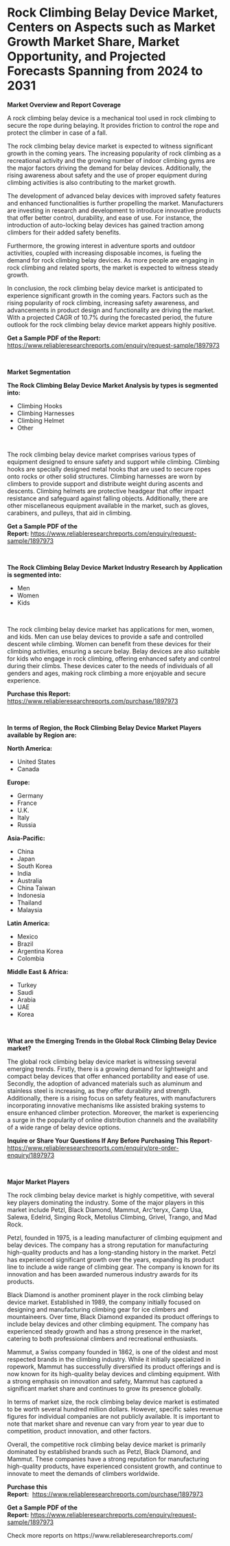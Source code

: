 <p><h1>Rock Climbing Belay Device Market, Centers on Aspects such as Market Growth Market Share, Market Opportunity, and Projected Forecasts Spanning from 2024 to 2031</h1></p><p><strong>Market Overview and Report Coverage</strong></p>
<p><p>A rock climbing belay device is a mechanical tool used in rock climbing to secure the rope during belaying. It provides friction to control the rope and protect the climber in case of a fall.</p><p>The rock climbing belay device market is expected to witness significant growth in the coming years. The increasing popularity of rock climbing as a recreational activity and the growing number of indoor climbing gyms are the major factors driving the demand for belay devices. Additionally, the rising awareness about safety and the use of proper equipment during climbing activities is also contributing to the market growth.</p><p>The development of advanced belay devices with improved safety features and enhanced functionalities is further propelling the market. Manufacturers are investing in research and development to introduce innovative products that offer better control, durability, and ease of use. For instance, the introduction of auto-locking belay devices has gained traction among climbers for their added safety benefits.</p><p>Furthermore, the growing interest in adventure sports and outdoor activities, coupled with increasing disposable incomes, is fueling the demand for rock climbing belay devices. As more people are engaging in rock climbing and related sports, the market is expected to witness steady growth.</p><p>In conclusion, the rock climbing belay device market is anticipated to experience significant growth in the coming years. Factors such as the rising popularity of rock climbing, increasing safety awareness, and advancements in product design and functionality are driving the market. With a projected CAGR of 10.7% during the forecasted period, the future outlook for the rock climbing belay device market appears highly positive.</p></p>
<p><strong>Get a Sample PDF of the Report:</strong> <a href="https://www.reliableresearchreports.com/enquiry/request-sample/1897973">https://www.reliableresearchreports.com/enquiry/request-sample/1897973</a></p>
<p>&nbsp;</p>
<p><strong>Market Segmentation</strong></p>
<p><strong>The Rock Climbing Belay Device Market Analysis by types is segmented into:</strong></p>
<p><ul><li>Climbing Hooks</li><li>Climbing Harnesses</li><li>Climbing Helmet</li><li>Other</li></ul></p>
<p>&nbsp;</p>
<p><p>The rock climbing belay device market comprises various types of equipment designed to ensure safety and support while climbing. Climbing hooks are specially designed metal hooks that are used to secure ropes onto rocks or other solid structures. Climbing harnesses are worn by climbers to provide support and distribute weight during ascents and descents. Climbing helmets are protective headgear that offer impact resistance and safeguard against falling objects. Additionally, there are other miscellaneous equipment available in the market, such as gloves, carabiners, and pulleys, that aid in climbing.</p></p>
<p><strong>Get a Sample PDF of the Report:</strong>&nbsp;<a href="https://www.reliableresearchreports.com/enquiry/request-sample/1897973">https://www.reliableresearchreports.com/enquiry/request-sample/1897973</a></p>
<p>&nbsp;</p>
<p><strong>The Rock Climbing Belay Device Market Industry Research by Application is segmented into:</strong></p>
<p><ul><li>Men</li><li>Women</li><li>Kids</li></ul></p>
<p>&nbsp;</p>
<p><p>The rock climbing belay device market has applications for men, women, and kids. Men can use belay devices to provide a safe and controlled descent while climbing. Women can benefit from these devices for their climbing activities, ensuring a secure belay. Belay devices are also suitable for kids who engage in rock climbing, offering enhanced safety and control during their climbs. These devices cater to the needs of individuals of all genders and ages, making rock climbing a more enjoyable and secure experience.</p></p>
<p><strong>Purchase this Report:</strong>&nbsp; <a href="https://www.reliableresearchreports.com/purchase/1897973">https://www.reliableresearchreports.com/purchase/1897973</a></p>
<p>&nbsp;</p>
<p><strong>In terms of Region, the Rock Climbing Belay Device Market Players available by Region are:</strong></p>
<p>
    <p> <strong> North America: </strong>
        <ul>
            <li>United States</li>
            <li>Canada</li>
        </ul>
        </p> 
    <p> <strong> Europe: </strong>
        <ul>
            <li>Germany</li>
            <li>France</li>
            <li>U.K.</li>
            <li>Italy</li>
            <li>Russia</li>
        </ul>
        </p> 
    <p> <strong> Asia-Pacific: </strong>
        <ul>
            <li>China</li>
            <li>Japan</li>
            <li>South Korea</li>
            <li>India</li>
            <li>Australia</li>
            <li>China Taiwan</li>
            <li>Indonesia</li>
            <li>Thailand</li>
            <li>Malaysia</li>
        </ul>
        </p> 
    <p> <strong> Latin America: </strong>
        <ul>
            <li>Mexico</li>
            <li>Brazil</li>
            <li>Argentina Korea</li>
            <li>Colombia</li>
        </ul>
        </p> 
    <p> <strong> Middle East & Africa: </strong>
        <ul>
            <li>Turkey</li>
            <li>Saudi</li>
            <li>Arabia</li>
            <li>UAE</li>
            <li>Korea</li>
        </ul>
    </p>
    </p>
<p>&nbsp;</p>
<p><strong>What are the Emerging Trends in the Global Rock Climbing Belay Device market?</strong></p>
<p><p>The global rock climbing belay device market is witnessing several emerging trends. Firstly, there is a growing demand for lightweight and compact belay devices that offer enhanced portability and ease of use. Secondly, the adoption of advanced materials such as aluminum and stainless steel is increasing, as they offer durability and strength. Additionally, there is a rising focus on safety features, with manufacturers incorporating innovative mechanisms like assisted braking systems to ensure enhanced climber protection. Moreover, the market is experiencing a surge in the popularity of online distribution channels and the availability of a wide range of belay device options.</p></p>
<p><strong>Inquire or Share Your Questions If Any Before Purchasing This Report</strong>- <a href="https://www.reliableresearchreports.com/enquiry/pre-order-enquiry/1897973">https://www.reliableresearchreports.com/enquiry/pre-order-enquiry/1897973</a></p>
<p>&nbsp;</p>
<p><strong>Major Market Players</strong></p>
<p><p>The rock climbing belay device market is highly competitive, with several key players dominating the industry. Some of the major players in this market include Petzl, Black Diamond, Mammut, Arc'teryx, Camp Usa, Salewa, Edelrid, Singing Rock, Metolius Climbing, Grivel, Trango, and Mad Rock.</p><p>Petzl, founded in 1975, is a leading manufacturer of climbing equipment and belay devices. The company has a strong reputation for manufacturing high-quality products and has a long-standing history in the market. Petzl has experienced significant growth over the years, expanding its product line to include a wide range of climbing gear. The company is known for its innovation and has been awarded numerous industry awards for its products.</p><p>Black Diamond is another prominent player in the rock climbing belay device market. Established in 1989, the company initially focused on designing and manufacturing climbing gear for ice climbers and mountaineers. Over time, Black Diamond expanded its product offerings to include belay devices and other climbing equipment. The company has experienced steady growth and has a strong presence in the market, catering to both professional climbers and recreational enthusiasts.</p><p>Mammut, a Swiss company founded in 1862, is one of the oldest and most respected brands in the climbing industry. While it initially specialized in ropework, Mammut has successfully diversified its product offerings and is now known for its high-quality belay devices and climbing equipment. With a strong emphasis on innovation and safety, Mammut has captured a significant market share and continues to grow its presence globally.</p><p>In terms of market size, the rock climbing belay device market is estimated to be worth several hundred million dollars. However, specific sales revenue figures for individual companies are not publicly available. It is important to note that market share and revenue can vary from year to year due to competition, product innovation, and other factors.</p><p>Overall, the competitive rock climbing belay device market is primarily dominated by established brands such as Petzl, Black Diamond, and Mammut. These companies have a strong reputation for manufacturing high-quality products, have experienced consistent growth, and continue to innovate to meet the demands of climbers worldwide.</p></p>
<p><strong>Purchase this Report:</strong>&nbsp;&nbsp;<a href="https://www.reliableresearchreports.com/purchase/1897973">https://www.reliableresearchreports.com/purchase/1897973</a></p>
<p></p>
<p><strong>Get a Sample PDF of the Report:</strong>&nbsp;<a href="https://www.reliableresearchreports.com/enquiry/request-sample/1897973">https://www.reliableresearchreports.com/enquiry/request-sample/1897973</a></p>
<p>Check more reports on https://www.reliableresearchreports.com/</p>
